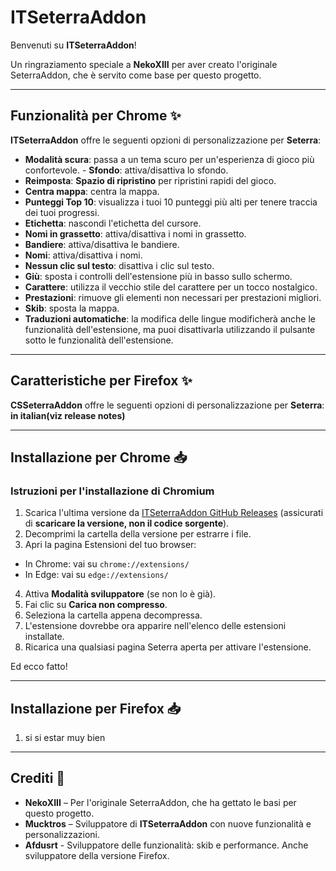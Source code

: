 # ITSeterraAddon

Benvenuti su **ITSeterraAddon**!

Un ringraziamento speciale a **NekoXIII** per aver creato l'originale SeterraAddon, che è servito come base per questo progetto.

---

## Funzionalità per Chrome ✨

**ITSeterraAddon** offre le seguenti opzioni di personalizzazione per **Seterra**:

- **Modalità scura**: passa a un tema scuro per un'esperienza di gioco più confortevole. - **Sfondo**: attiva/disattiva lo sfondo.
- **Reimposta**: **Spazio di ripristino** per ripristini rapidi del gioco.
- **Centra mappa**: centra la mappa.
- **Punteggi Top 10**: visualizza i tuoi 10 punteggi più alti per tenere traccia dei tuoi progressi.
- **Etichetta**: nascondi l'etichetta del cursore.
- **Nomi in grassetto**: attiva/disattiva i nomi in grassetto.
- **Bandiere**: attiva/disattiva le bandiere.
- **Nomi**: attiva/disattiva i nomi.
- **Nessun clic sul testo**: disattiva i clic sul testo.
- **Giù**: sposta i controlli dell'estensione più in basso sullo schermo.
- **Carattere**: utilizza il vecchio stile del carattere per un tocco nostalgico.
- **Prestazioni**: rimuove gli elementi non necessari per prestazioni migliori.
- **Skib**: sposta la mappa.
- **Traduzioni automatiche**: la modifica delle lingue modificherà anche le funzionalità dell'estensione, ma puoi disattivarla utilizzando il pulsante sotto le funzionalità dell'estensione.

---

## Caratteristiche per Firefox ✨

**CSSeterraAddon** offre le seguenti opzioni di personalizzazione per **Seterra**:
**in italian(viz release notes)**

---

## Installazione per Chrome 📥

### Istruzioni per l'installazione di Chromium

1. Scarica l'ultima versione da [ITSeterraAddon GitHub Releases](https://github.com/Mucktros/ITSeterraAddon/releases) (assicurati di **scaricare la versione, non il codice sorgente**).
2. Decomprimi la cartella della versione per estrarre i file.
3. Apri la pagina Estensioni del tuo browser:
- In Chrome: vai su `chrome://extensions/`
- In Edge: vai su `edge://extensions/`
4. Attiva **Modalità sviluppatore** (se non lo è già).
5. Fai clic su **Carica non compresso**.
6. Seleziona la cartella appena decompressa.
7. L'estensione dovrebbe ora apparire nell'elenco delle estensioni installate.
8. Ricarica una qualsiasi pagina Seterra aperta per attivare l'estensione.

Ed ecco fatto!

---

## Installazione per Firefox 📥
1. si si estar muy bien

---

## Crediti 👏

- **NekoXIII** – Per l'originale SeterraAddon, che ha gettato le basi per questo progetto.
- **Mucktros** – Sviluppatore di **ITSeterraAddon** con nuove funzionalità e personalizzazioni.
- **Afdusrt** - Sviluppatore delle funzionalità: skib e performance. Anche sviluppatore della versione Firefox.
